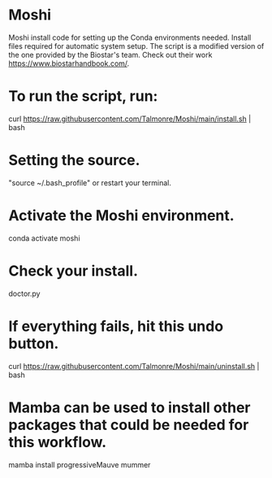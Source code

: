 # Moshi
Moshi install code for setting up the Conda environments needed.
Install files required for automatic system setup. The script is a modified version of the one provided by the Biostar's team. Check out their work https://www.biostarhandbook.com/.

# To run the script, run:
curl https://raw.githubusercontent.com/Talmonre/Moshi/main/install.sh | bash

# Setting the source.
"source ~/.bash_profile" or restart your terminal. 

# Activate the Moshi environment.
conda activate moshi

# Check your install.
doctor.py

# If everything fails, hit this undo button.
curl https://raw.githubusercontent.com/Talmonre/Moshi/main/uninstall.sh | bash

# Mamba can be used to install other packages that could be needed for this workflow. 
mamba install progressiveMauve   mummer
